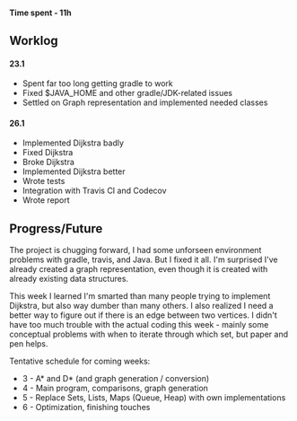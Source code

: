 #### Time spent - 11h

## Worklog
#### 23.1
* Spent far too long getting gradle to work
* Fixed $JAVA_HOME and other gradle/JDK-related issues
* Settled on Graph representation and implemented needed classes

#### 26.1
* Implemented Dijkstra badly
* Fixed Dijkstra
* Broke Dijkstra
* Implemented Dijkstra better
* Wrote tests
* Integration with Travis CI and Codecov
* Wrote report

## Progress/Future

The project is chugging forward, I had some unforseen environment problems with gradle, travis, and Java. But I fixed it all.
I'm surprised I've already created a graph representation, even though it is created with already existing data structures.

This week I learned I'm smarted than many people trying to implement Dijkstra, but also way dumber than many others. I also realized I need a better way to figure out if there is an edge between two vertices.
I didn't have too much trouble with the actual coding this week - mainly some conceptual problems with when to iterate through which set, but paper and pen helps.

Tentative schedule for coming weeks:
* 3 - A* and D* (and graph generation / conversion)
* 4 - Main program, comparisons, graph generation
* 5 - Replace Sets, Lists, Maps (Queue, Heap) with own implementations
* 6 - Optimization, finishing touches
